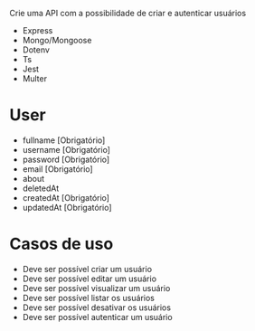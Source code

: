 Crie uma API com a possibilidade de criar e autenticar usuários

- Express
- Mongo/Mongoose
- Dotenv
- Ts
- Jest
- Multer

# User

- fullname [Obrigatório]
- username [Obrigatório]
- password [Obrigatório]
- email [Obrigatório]
- about
- deletedAt
- createdAt [Obrigatório]
- updatedAt [Obrigatório]

# Casos de uso

- Deve ser possível criar um usuário
- Deve ser possível editar um usuário
- Deve ser possível visualizar um usuário
- Deve ser possível listar os usuários
- Deve ser possível desativar os usuários
- Deve ser possível autenticar um usuário